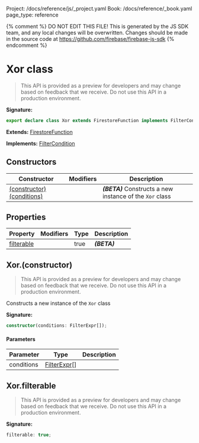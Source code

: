 Project: /docs/reference/js/_project.yaml
Book: /docs/reference/_book.yaml
page_type: reference

{% comment %}
DO NOT EDIT THIS FILE!
This is generated by the JS SDK team, and any local changes will be
overwritten. Changes should be made in the source code at
https://github.com/firebase/firebase-js-sdk
{% endcomment %}

# Xor class
> This API is provided as a preview for developers and may change based on feedback that we receive. Do not use this API in a production environment.
> 


<b>Signature:</b>

```typescript
export declare class Xor extends FirestoreFunction implements FilterCondition 
```
<b>Extends:</b> [FirestoreFunction](./firestore_lite.firestorefunction.md#firestorefunction_class)

<b>Implements:</b> [FilterCondition](./firestore_lite.filtercondition.md#filtercondition_interface)

## Constructors

|  Constructor | Modifiers | Description |
|  --- | --- | --- |
|  [(constructor)(conditions)](./firestore_lite.xor.md#xorconstructor) |  | <b><i>(BETA)</i></b> Constructs a new instance of the <code>Xor</code> class |

## Properties

|  Property | Modifiers | Type | Description |
|  --- | --- | --- | --- |
|  [filterable](./firestore_lite.xor.md#xorfilterable) |  | true | <b><i>(BETA)</i></b> |

## Xor.(constructor)

> This API is provided as a preview for developers and may change based on feedback that we receive. Do not use this API in a production environment.
> 

Constructs a new instance of the `Xor` class

<b>Signature:</b>

```typescript
constructor(conditions: FilterExpr[]);
```

#### Parameters

|  Parameter | Type | Description |
|  --- | --- | --- |
|  conditions | [FilterExpr](./firestore_lite.md#filterexpr)<!-- -->\[\] |  |

## Xor.filterable

> This API is provided as a preview for developers and may change based on feedback that we receive. Do not use this API in a production environment.
> 

<b>Signature:</b>

```typescript
filterable: true;
```
